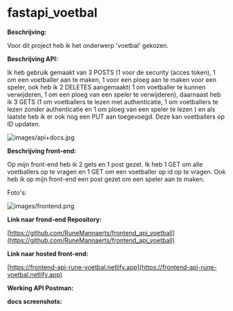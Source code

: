 # fastapi_voetbal


**Beschrijving:**

Voor dit project heb ik het onderwerp 'voetbal' gekozen. 

**Beschrijving API:**

Ik heb gebruik gemaakt van 3 POSTS (1 voor de security (acces token), 1 om een voetballer aan te maken, 1 voor een ploeg aan te maken voor een speler, ook heb ik 2 DELETES aangemaakt( 1 om voetballer te kunnen verwijderen, 1 om een ploeg van een speler te verwijderen), daarnaast heb ik 3 GETS (1 om voetballers te lezen met authenticatie, 1 om voetballers te lezen zonder authenticatie en 1 om ploeg van een speler te lezen ) en als laatste heb ik er ook nog een PUT aan toegevoegd. Deze kan voetballers op ID updaten.

![images/api+docs.jpg](images/api+docs.jpg)


**Beschrijving front-end:**

Op mijn front-end heb ik 2 gets en 1 post gezet. Ik heb 1 GET om alle voetballers op te vragen en 1 GET om een voetballer op id op te vragen. Ook heb ik op mijn front-end een post gezet om een speler aan te maken.

Foto's:

![images/frontend.png](images/frontend.jpg)

**Link naar frond-end Repository:**

[https://github.com/RuneMannaerts/frontend_api_voetball](https://github.com/RuneMannaerts/frontend_api_voetball)


**Link naar hosted front-end:**

[https://frontend-api-rune-voetbal.netlify.app](https://frontend-api-rune-voetbal.netlify.app)

**Werking API Postman:**


**docs screenshots:**

